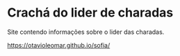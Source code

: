 # Crachá do lider de charadas
Site contendo informações sobre o lider das charadas.

https://otavioleomar.github.io/sofia/
